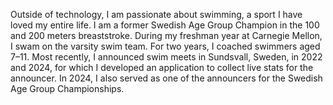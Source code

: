 Outside of technology, I am passionate about swimming, a sport I have loved my entire life. I am a former Swedish Age Group Champion in the 100 and 200 meters breaststroke. During my freshman year at Carnegie Mellon, I swam on the varsity swim team. For two years, I coached swimmers aged 7–11. Most recently, I announced swim meets in Sundsvall, Sweden, in 2022 and 2024, for which I developed an application to collect live stats for the announcer. In 2024, I also served as one of the announcers for the Swedish Age Group Championships.